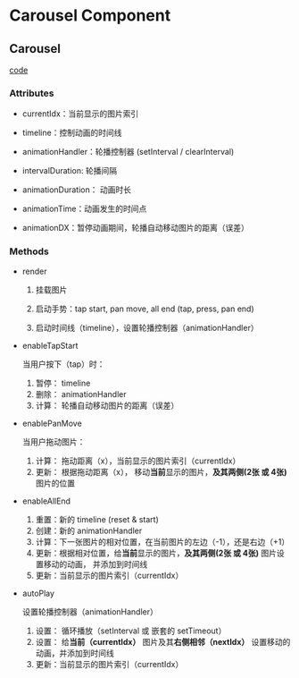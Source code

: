 # Carousel Component

## Carousel

[code](./jsx/containers/Carousel.js)

### Attributes

* currentIdx：当前显示的图片索引

* timeline：控制动画的时间线

* animationHandler：轮播控制器 (setInterval / clearInterval)

* intervalDuration: 轮播间隔

* animationDuration： 动画时长

* animationTime：动画发生的时间点

* animationDX：暂停动画期间，轮播自动移动图片的距离（误差）

### Methods

* render

    1. 挂载图片
    
    2. 启动手势：tap start, pan move, all end (tap, press, pan end)

    3. 启动时间线（timeline），设置轮播控制器（animationHandler）

* enableTapStart

    当用户按下（tap）时：

    1. 暂停： timeline
    2. 删除： animationHandler
    3. 计算： 轮播自动移动图片的距离（误差）

* enablePanMove

    当用户拖动图片：

    1. 计算： 拖动距离（x），当前显示的图片索引（currentIdx）
    2. 更新： 根据拖动距离（x）， 移动**当前**显示的图片，**及其两侧(2张 或 4张)** 图片的位置

* enableAllEnd

    1. 重置：新的 timeline (reset & start)
    2. 创建：新的 animationHandler
    3. 计算：下一张图片的相对位置，在当前图片的左边（-1），还是右边（+1）
    4. 更新：根据相对位置，给**当前**显示的图片，**及其两侧(2张 或 4张)** 图片设置移动的动画， 并添加到时间线
    5. 更新：当前显示的图片索引（currentIdx）

* autoPlay

    设置轮播控制器（animationHandler）

    1. 设置： 循环播放（setInterval 或 嵌套的 setTimeout）
    2. 设置： 给**当前（currentIdx）** 图片及其**右侧相邻（nextIdx）** 设置移动的动画，并添加到时间线
    3. 更新：当前显示的图片索引（currentIdx）